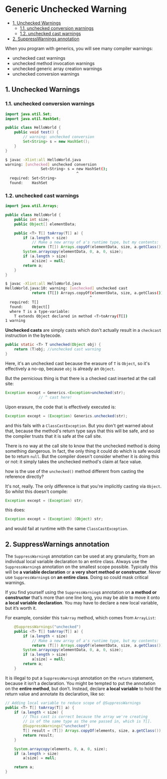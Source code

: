 # Generic Unchecked Warning

<!-- TOC -->

- [1. Unchecked Warnings](#1-unchecked-warnings)
  - [1.1. unchecked conversion warnings](#11-unchecked-conversion-warnings)
  - [1.2. unchecked cast warnings](#12-unchecked-cast-warnings)
- [2. SuppressWarnings annotation](#2-suppresswarnings-annotation)

<!-- /TOC -->

When you program with generics, you will see many compiler warnings:

- unchecked cast warnings
- unchecked method invocation warnings
- unchecked generic array creation warnings
- unchecked conversion warnings

## 1. Unchecked Warnings

### 1.1. unchecked conversion warnings

```java
import java.util.Set;
import java.util.HashSet;

public class HelloWorld {
    public void test() {
        // warning: unchecked conversion
        Set<String> s = new HashSet();
    }
}
```

```bash
$ javac -Xlint:all HelloWorld.java
warning: [unchecked] unchecked conversion
                Set<String> s = new HashSet();
                                ^
  required: Set<String>
  found:    HashSet
```

### 1.2. unchecked cast warnings

```java
import java.util.Arrays;

public class HelloWorld {
    public int size;
    public Object[] elementData;

    public <T> T[] toArray(T[] a) {
        if (a.length < size)
            // Make a new array of a's runtime type, but my contents:
            return (T[]) Arrays.copyOf(elementData, size, a.getClass());
        System.arraycopy(elementData, 0, a, 0, size);
        if (a.length > size)
            a[size] = null;
        return a;
    }
}
```

```bash
$ javac -Xlint:all HelloWorld.java 
HelloWorld.java:10: warning: [unchecked] unchecked cast
            return (T[]) Arrays.copyOf(elementData, size, a.getClass());
                                      ^
  required: T[]
  found:    Object[]
  where T is a type-variable:
    T extends Object declared in method <T>toArray(T[])
1 warning
```

**Unchecked casts** are simply casts which don't actually result in a `checkcast` instruction in the bytecode.

```java
public static <T> T unchecked(Object obj) {
    return (T)obj; //unchecked cast warning
}
```

Here, it's an unchecked cast because the erasure of `T` is `Object`, so it's effectively a no-op, because `obj` is already an `Object`.

But the pernicious thing is that there is a checked cast inserted at the call site:

```java
Exception except = Generics.<Exception>unchecked(str);
               // ^ cast here!
```

Upon erasure, the code that is effectively executed is:

```java
Exception except = (Exception) Generics.unchecked(str);
```

and this fails with a `ClassCastException`. But you don't get warned about that, because the method's return type says that this will be safe, and so the compiler trusts that it is safe at the call site.

There is no way at the call site to know that the unchecked method is doing something dangerous. In fact, the only thing it could do which is safe would be to return `null`. But the compiler doesn't consider whether it is doing this or not: it simply takes the unchecked method's claim at face value.

how is the use of the `unchecked()` method different from casting the reference directly?

It's not, really. The only difference is that you're implicitly casting via `Object`. So whilst this doesn't compile:

```java
Exception except = (Exception) str;
```

this does:

```java
Exception except = (Exception) (Object) str;
```

and would fail at runtime with the same `ClassCastException`.

## 2. SuppressWarnings annotation

The `SuppressWarning`s annotation can be used at any granularity, from an individual local variable declaration to an entire class. Always use the `SuppressWarning`s annotation on the smallest scope possible. Typically this will be **a variable declaration** or **a very short method or constructor**. Never use `SuppressWarning`s on **an entire class**. Doing so could mask critical warnings.

If you find yourself using the `SuppressWarning`s annotation on **a method or constructor** that’s more than one line long, you may be able to move it onto **a local variable declaration**. You may have to declare a new local variable, but it’s worth it.

For example, consider this `toArray` method, which comes from `ArrayList`:

```java
    @SuppressWarnings("unchecked")
    public <T> T[] toArray(T[] a) {
        if (a.length < size)
            // Make a new array of a's runtime type, but my contents:
            return (T[]) Arrays.copyOf(elementData, size, a.getClass());
        System.arraycopy(elementData, 0, a, 0, size);
        if (a.length > size)
            a[size] = null;
        return a;
    }
```

It is illegal to put a `SuppressWarning`s annotation on the `return` statement, because it isn’t a declaration. You might be tempted to put the annotation on the **entire method**, but don’t. Instead, declare **a local variable** to hold the return value and annotate its declaration, like so:

```java
// Adding local variable to reduce scope of @SuppressWarnings
public <T> T[] toArray(T[] a) {
    if (a.length < size) {
        // This cast is correct because the array we're creating
        // is of the same type as the one passed in, which is T[].
        @SuppressWarnings("unchecked")
        T[] result = (T[]) Arrays.copyOf(elements, size, a.getClass());
        return result;
    }

    System.arraycopy(elements, 0, a, 0, size);
    if (a.length > size)
        a[size] = null;

    return a;
}
```

